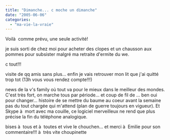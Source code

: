 ```yaml
---
title: "Dimanche... c moche un dimanche"
date: "2005-06-06"
categories: 
  - "ma-vie-la-vraie"
---
```


Voilà  comme prévu, une seule activité!

je suis sorti de chez moi pour acheter des clopes et un chausson aux pommes pour subsister malgré ma retraite d'ermite du we.

c tout!!!

visite de qq amis sans plus... enfin je vais retrouver mon lit que j'ai quitté trop tot (13h vous vous rendez compte!!!)

news de la v's family où tout va pour le mieux dans le meilleur des mondes. C'est très fort, on marche tous par période... et coup de fil de ... ben oui pour changer... histoire de se mettre du baume au coeur avant la semaine pas du tout chargée qui m'attend (plan de guerre toujours en vigueur). Et Skype à  mort avec ma couille, ce logiciel merveilleux ne rend que plus précise la fin du téléphone analogique.

bises à  tous et à  toutes et vive le chouchen... et merci à  Emilie pour son commentaire!!! à  très vite choupinette
